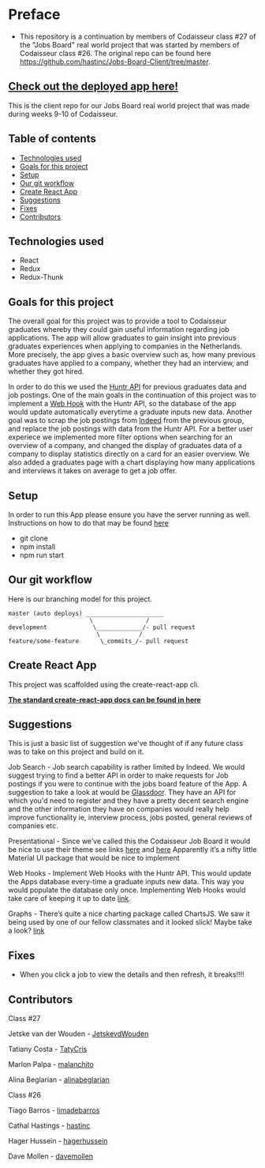# Preface
- This repository is a continuation by members of Codaisseur class #27 of the "Jobs Board" real world project that was started by members of Codaisseur class #26. The original repo can be found here https://github.com/hastinc/Jobs-Board-Client/tree/master.

## [Check out the deployed app here!](https://codaisseur-jobs-board.netlify.com)

This is the client repo for our Jobs Board real world project that was made during
weeks 9-10 of Codaisseur.

## Table of contents

- [Technologies used](#Technologies-used)
- [Goals for this project](#Goals-for-this-project)
- [Setup](#Setup)
- [Our git workflow](#Our-git-workflow)
- [Create React App](#Create-React-App)
- [Suggestions](#Suggestions)
- [Fixes](#Fixes)
- [Contributors](#Contributors)

## Technologies used
- React
- Redux
- Redux-Thunk

## Goals for this project
The overall goal for this project was to provide a tool to Codaisseur graduates
whereby they could gain useful information regarding job applications. The app
will allow graduates to gain insight into previous graduates experiences when 
applying to companies in the Netherlands. More precisely, the app gives a basic
overview such as, how many previous graduates have applied to a company, whether 
they had an interview, and whether they got hired. 

In  order to do this we used the [Huntr API](https://docs.huntr.co/) for previous
graduates data and job postings. 
One of the main goals in the continuation of this project was to implement a [Web Hook](https://docs.huntr.co/) with the Huntr API, so the database of the app would update automatically everytime a graduate inputs new data.
Another goal was to scrap the job postings from [Indeed](https://www.npmjs.com/package/indeed-scraper) from the previous group, and replace the job postings with data from the Huntr API. 
For a better user experiece we implemented more filter options when searching for an overview of a company,
and changed the display of graduates data of a company to display statistics directly on a card for an easier overview. 
We also added a graduates page with a chart displaying how many applications and interviews it takes on average to get a job offer.


## Setup
In order to run this App please ensure you have the server running as well. 
Instructions on how to do that may be found [here](https://github.com/Official-Codaisseur-Graduate/Jobs-Board-Server)
- git clone
- npm install
- npm run start

## Our git workflow

Here is our branching model for this project.

```
master (auto deploys) ______________________
                       \               /
development             \_____________/- pull request
                         \           /
feature/some-feature      \_commits_/- pull request
```

## Create React App

This project was scaffolded using the create-react-app cli. 

**[The standard create-react-app docs can be found in here](https://github.com/facebook/create-react-app)**

## Suggestions
This is just a basic list of suggestion we've thought of if any future class 
was to take on this project and build on it.

Job Search - Job search capability is rather limited by Indeed. We would suggest trying 
to find a better API in order to make requests for Job postings if you were 
to continue with the jobs board feature of the App. A suggestion to take a 
look at would be [Glassdoor](https://www.glassdoor.nl/). They have an API for 
which you'd need to register and they have a pretty decent search engine and the 
other information they have on companies would really help improve 
functionality ie, interview process, jobs posted, general reviews of 
companies etc.

Presentational - Since we’ve called this the Codaisseur Job Board it would be nice to 
use their theme see links [here](https://github.com/Codaisseur/codaisseur-theme)
and [here](https://zeroheight.com/79edbfdc5/p/52d824)
Apparently it’s a nifty little Material UI package that would be nice to implement

Web Hooks - Implement Web Hooks with the Huntr API. This would update the Apps 
database every-time a graduate inputs new data. This way you would 
populate the database only once. Implementing Web Hooks would take care 
of keeping it up to date [link](https://docs.huntr.co/).

Graphs - There’s quite a nice charting package called ChartsJS. We saw it being used by one of our fellow classmates and it looked slick! Maybe take a look?
[link](https://www.chartjs.org/)

## Fixes
- When you click a job to view the details and then refresh, it breaks!!!!

## Contributors

Class #27

Jetske van der Wouden - [JetskevdWouden](https://github.com/JetskevdWouden)

Tatiany Costa - [TatyCris](https://github.com/TatyCris)

Marlon Palpa - [malanchito](https://github.com/malanchito)

Alina Beglarian - [alinabeglarian](https://github.com/alinabeglarian)


Class #26

Tiago Barros - [limadebarros](https://github.com/limadebarros)

Cathal Hastings - [hastinc](https://github.com/hastinc)

Hager Hussein - [hagerhussein](https://github.com/hagerhussein)

Dave Mollen - [davemollen](https://github.com/davemollen)
